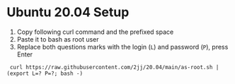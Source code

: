 # Ubuntu 20.04 Setup

1. Copy following curl command and the prefixed space
2. Paste it to bash as root user
3. Replace both questions marks with the login (`L`) and password (`P`), press Enter
```
 curl https://raw.githubusercontent.com/2jj/20.04/main/as-root.sh | (export L=? P=?; bash -)
```
